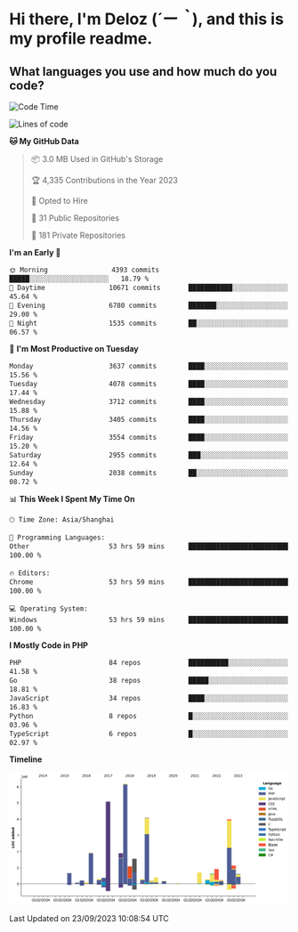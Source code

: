 # **Hi there, I'm Deloz (*´ー｀*), and this is my profile readme.**

## **What languages you use and how much do you code?**

<!--START_SECTION:waka-->
![Code Time](http://img.shields.io/badge/Code%20Time-2%2C463%20hrs%2058%20mins-blue)

![Lines of code](https://img.shields.io/badge/From%20Hello%20World%20I%27ve%20Written-32.8%20million%20lines%20of%20code-blue)

**🐱 My GitHub Data** 

> 📦 3.0 MB Used in GitHub's Storage 
 > 
> 🏆 4,335 Contributions in the Year 2023
 > 
> 💼 Opted to Hire
 > 
> 📜 31 Public Repositories 
 > 
> 🔑 181 Private Repositories 
 > 
**I'm an Early 🐤** 

```text
🌞 Morning                4393 commits        █████░░░░░░░░░░░░░░░░░░░░   18.79 % 
🌆 Daytime                10671 commits       ███████████░░░░░░░░░░░░░░   45.64 % 
🌃 Evening                6780 commits        ███████░░░░░░░░░░░░░░░░░░   29.00 % 
🌙 Night                  1535 commits        ██░░░░░░░░░░░░░░░░░░░░░░░   06.57 % 
```
📅 **I'm Most Productive on Tuesday** 

```text
Monday                   3637 commits        ████░░░░░░░░░░░░░░░░░░░░░   15.56 % 
Tuesday                  4078 commits        ████░░░░░░░░░░░░░░░░░░░░░   17.44 % 
Wednesday                3712 commits        ████░░░░░░░░░░░░░░░░░░░░░   15.88 % 
Thursday                 3405 commits        ████░░░░░░░░░░░░░░░░░░░░░   14.56 % 
Friday                   3554 commits        ████░░░░░░░░░░░░░░░░░░░░░   15.20 % 
Saturday                 2955 commits        ███░░░░░░░░░░░░░░░░░░░░░░   12.64 % 
Sunday                   2038 commits        ██░░░░░░░░░░░░░░░░░░░░░░░   08.72 % 
```


📊 **This Week I Spent My Time On** 

```text
🕑︎ Time Zone: Asia/Shanghai

💬 Programming Languages: 
Other                    53 hrs 59 mins      █████████████████████████   100.00 % 

🔥 Editors: 
Chrome                   53 hrs 59 mins      █████████████████████████   100.00 % 

💻 Operating System: 
Windows                  53 hrs 59 mins      █████████████████████████   100.00 % 
```

**I Mostly Code in PHP** 

```text
PHP                      84 repos            ██████████░░░░░░░░░░░░░░░   41.58 % 
Go                       38 repos            █████░░░░░░░░░░░░░░░░░░░░   18.81 % 
JavaScript               34 repos            ████░░░░░░░░░░░░░░░░░░░░░   16.83 % 
Python                   8 repos             █░░░░░░░░░░░░░░░░░░░░░░░░   03.96 % 
TypeScript               6 repos             █░░░░░░░░░░░░░░░░░░░░░░░░   02.97 % 
```



**Timeline**

![Lines of Code chart](https://raw.githubusercontent.com/deloz/deloz/main/assets/bar_graph.png)


 Last Updated on 23/09/2023 10:08:54 UTC
<!--END_SECTION:waka-->
